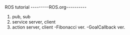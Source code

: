 ROS tutorial
---------ROS.org----------
1. pub, sub
2. service server, client
3. action server, client
  -Fibonacci ver.
  -GoalCallback ver.
